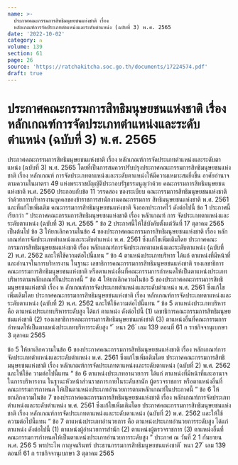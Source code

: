 ```yaml
---
name: >-
  ประกาศคณะกรรมการสิทธิมนุษยชนแห่งชาติ เรื่อง
  หลักเกณฑ์การจัดประเภทตำแหน่งและระดับตำแหน่ง (ฉบับที่ 3) พ.ศ. 2565
date: '2022-10-02'
category: ก
volume: 139
section: 61
page: 26
source: 'https://ratchakitcha.soc.go.th/documents/17224574.pdf'
draft: true
---
```


# ประกาศคณะกรรมการสิทธิมนุษยชนแห่งชาติ เรื่อง หลักเกณฑ์การจัดประเภทตำแหน่งและระดับตำแหน่ง (ฉบับที่ 3) พ.ศ. 2565

ประกาศคณะกรรมการสิทธิมนุษยชนแห่งชาติ เรื่อง หลักเกณฑ์การจัดประเภทตำแหน่งและระดับตาแหน่ง (ฉบับที่ 3) พ.ศ. 2565 โดยที่เป็นการสมควรปรับปรุงประกาศคณะกรรมการสิทธิมนุษยชนแห่งชาติ เรื่อง หลักเกณฑ์ การจัดประเภทตาแหน่งและระดับตาแหน่งให้มีความเหมาะสมยิ่งขึ้น อาศัยอำนาจตามความในมาตรา 49 แห่งพระราชบัญญัติประกอบรัฐธรรมนูญว่าด้วย คณะกรรมการสิทธิมนุษยชนแห่งชาติ พ.ศ. 2560 ประกอบกับข้อ 11 วรรคสอง ของระเบียบ คณะกรรมการสิทธิมนุษยชนแห่งชาติ ว่าด้วยการบริหารงานบุคคลของข้าราชการสานักงานคณะกรรมการ สิทธิมนุษยชนแห่งชาติ พ.ศ. 2561 และที่แก้ไขเพิ่มเติม คณะกรรมการสิทธิมนุษยชนแห่งชาติ จึงออกประกาศไว้ ดังต่อไปนี้ ข้อ 1 ประกาศนี้เรียกว่า “ ประกาศคณะกรรมการสิทธิมนุษยชนแห่งชาติ เรื่อง หลักเกณฑ์ การ จัดประเภทตาแหน่งและระดับตาแหน่ง (ฉบับที่ 3) พ.ศ. 2565 ” ข้อ 2 ประกาศนี้ให้ใช้บังคับตั้งแต่วันที่ 17 ตุลาคม 2565 เป็นต้นไป ข้อ 3 ให้ยกเลิกความในข้อ 4 ของประกาศคณะกรรมการสิทธิมนุษยชนแห่งชาติ เรื่อง หลักเกณฑ์การจัดประเภทตำแหน่งและระดับตำแหน่ง พ.ศ. 2561 ซึ่งแก้ไขเพิ่มเติมโดย ประกาศคณะกรรมการสิทธิมนุษยชนแห่งชาติ เรื่อง หลักเกณฑ์การจัดประเภทตาแหน่งและระดับตาแหน่ง (ฉบับที่ 2) พ.ศ. 2562 และให้ใช้ความต่อไปนี้แทน “ ข้อ 4 ตาแหน่งประเภทบริหาร ได้แก่ ตาแหน่งที่มีหน้าที่และอำนาจในการบริหารงาน ในฐานะ เลขาธิการคณะกรรมการสิทธิมนุษยชนแห่งชาติ รองเลขาธิการคณะกรรมการสิทธิมนุษยชนแห่งชาติ หรือตาแหน่งอื่นที่คณะกรรมการกำหนดให้เป็นตาแหน่งประเภทบริหารตามหลักเกณฑ์ในประกาศนี้ ” ข้อ 4 ให้ยกเลิกความในข้อ 5 ของประกาศคณะกรรมการสิทธิมนุษยชนแห่งชาติ เรื่อง ห ลักเกณฑ์การจัดประเภทตำแหน่งและระดับตำแหน่ง พ.ศ. 2561 ซึ่งแก้ไขเพิ่มเติมโดย ประกาศคณะกรรมการสิทธิมนุษยชนแห่งชาติ เรื่อง หลักเกณฑ์การจัดประเภทตาแหน่งและระดับตาแหน่ง (ฉบับที่ 2) พ.ศ. 2562 และให้ใช้ความต่อไปนี้แทน “ ข้อ 5 ตาแหน่งประเภทบริหาร คือ ตาแหน่งประเภทบริหารระดับสูง ได้แก่ ตาแหน่ง ดังต่อไปนี้ (1) เลขาธิการคณะกรรมการสิทธิมนุษยชนแห่งชาติ (2) รองเลขาธิการคณะกรรมการสิทธิมนุษยชนแห่งชาติ (3) ตาแหน่งอื่นที่คณะกรรมการกำหนดให้เป็นตาแหน่งประเภทบริหารระดับสูง ” ้ หนา 26 ่ เลม 139 ตอนที่ 61 ก ราชกิจจานุเบกษา 3 ตุลาคม 2565

ข้อ 5 ให้ยกเลิกความในข้อ 6 ของประกาศคณะกรรมการสิทธิมนุษยชนแห่งชาติ เรื่อง หลักเกณฑ์การจัดประเภทตำแหน่งและระดับตำแหน่ง พ.ศ. 2561 ซึ่งแก้ไขเพิ่มเติมโดย ประกาศคณะกรรมการสิทธิมนุษยชนแห่งชาติ เรื่อง หลักเกณฑ์การจัดประเภทตาแหน่งและระดับตาแหน่ง (ฉบับที่ 2) พ.ศ. 2562 และให้ใช้ค วามต่อไปนี้แทน “ ข้อ 6 ตาแหน่งประเภทอานวยการ ได้แก่ ตาแหน่งที่มีหน้าที่และอานาจในการบริหารงาน ในฐานะหัวหน้าส่วนราชการภายในระดับสานัก ผู้ตรวจราชการ หรือตาแหน่งอื่นที่คณะกรรมการกาหนด ให้เป็นตาแหน่งประเภทอำนวยการตามหลักเกณฑ์ในประกาศนี้ ” ข้อ 6 ให้ยกเลิกความในข้อ 7 ของประกาศคณะกรรมการสิทธิมนุษยชนแห่งชาติ เรื่อง หลักเกณฑ์การจัดประเภทตำแหน่งและระดับตำแหน่ง พ.ศ. 2561 ซึ่งแก้ไขเพิ่มเติมโดย ประกาศคณะกรรมการสิทธิมนุษยชนแห่งชาติ เรื่อง หลักเกณฑ์การจัดประเภทตาแหน่งและระดับตาแหน่ง (ฉบับที่ 2) พ.ศ. 2562 และให้ใช้ความต่อไปนี้แทน “ ข้อ 7 ตาแหน่งประเภทอำนวยการ คือ ตาแหน่งประเภทอำนวยการระดับสูง ได้แก่ ตาแหน่ง ดังต่อไปนี้ (1) ตาแหน่งผู้อำนวยการสำนัก (2) ตาแหน่งผู้ตรวจราชการ (3) ตาแหน่งอื่นที่คณะกรรมการกำหนดให้เป็นตาแหน่งประเภทอำนวยการระดับสูง ” ประกาศ ณ วันที่ 2 1 กันยายน พ.ศ. 256 5 พรประไพ กาญจนรินทร์ ประธานกรรมการสิทธิมนุษยชนแห่งชาติ ้ หนา 27 ่ เลม 139 ตอนที่ 61 ก ราชกิจจานุเบกษา 3 ตุลาคม 2565
